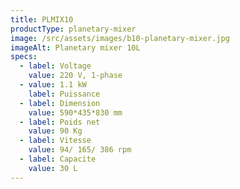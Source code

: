 ```yaml
---
title: PLMIX10
productType: planetary-mixer
image: /src/assets/images/b10-planetary-mixer.jpg
imageAlt: Planetary mixer 10L
specs:
  - label: Voltage
    value: 220 V, 1-phase
  - value: 1.1 kW
    label: Puissance
  - label: Dimension
    value: 590*435*830 mm
  - label: Poids net
    value: 90 Kg
  - label: Vitesse
    value: 94/ 165/ 386 rpm
  - label: Capacite
    value: 30 L
---
```

